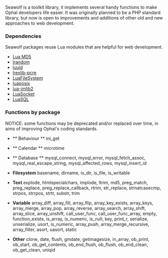 Seawolf is a toolkit library, it implements several handy functions to make Ophal developers life easier. It was originally planned to be a PHP standard library, but now is open to improvements and additions of other old and new approaches to web development.

### Dependencies
Seawolf packages reuse Lua modules that are helpful for web development.

* [Lua MD5](http://www.keplerproject.org/md5)
* [lrandom](http://www.tecgraf.puc-rio.br/~lhf/ftp/lua/#lrandom)
* [luuid](http://www.tecgraf.puc-rio.br/~lhf/ftp/lua/#luuid)
* [lrexlib-pcre](http://lrexlib.luaforge.net)
* [LuaFileSystem](http://www.keplerproject.org/luafilesystem)
* [luaposix](http://luaforge.net/projects/luaposix)
* [lua-imlib2](http://asbradbury.org/projects/lua-imlib2)
* [LuaSocket](http://luasocket.luaforge.net)
* [LuaSQL](http://www.keplerproject.org/luasql)


### Functions by package
NOTICE: some functions may be deprecated and/or replaced over time, in aims of improving Ophal's coding standards.

* ** Behaviour **
  ini_get

* ** Calendar **
  microtime

* ** Database **
  mysql_connect, mysql_error, mysql_fetch_assoc, mysql_real_escape_string, mysql_affected_rows, mysql_insert_id

* **Filesystem**
  basename, dirname, is_dir, is_file, is_writable

* **Text**
  explode, htmlspecialchars, implode, ltrim, md5, preg_match, preg_replace, preg_replace_callback, rtrim, str_replace, strnatcasecmp, strpos, strrpos, strtr, substr, trim

* **Variable**
  array_diff, array_fill, array_flip, array_key_exists, array_keys, array_merge, array_pop, array_reverse, array_search, array_shift, array_slice, array_unshift, call_user_func, call_user_func_array, empty, function_exists, is_array, is_numeric, is_null, key, print_r, serialize, unserialize, usort, is_numeric, array_push, array_merge_recursive, array_filter, asort, uasort, static

* **Other**
  clone, date, flush, gmdate, getimagesize, in_array, ob_print, ob_start, ob_get_contents, ob_end_flush, ob_flush, ob_end_clean, ob_get_clean, uniqid
